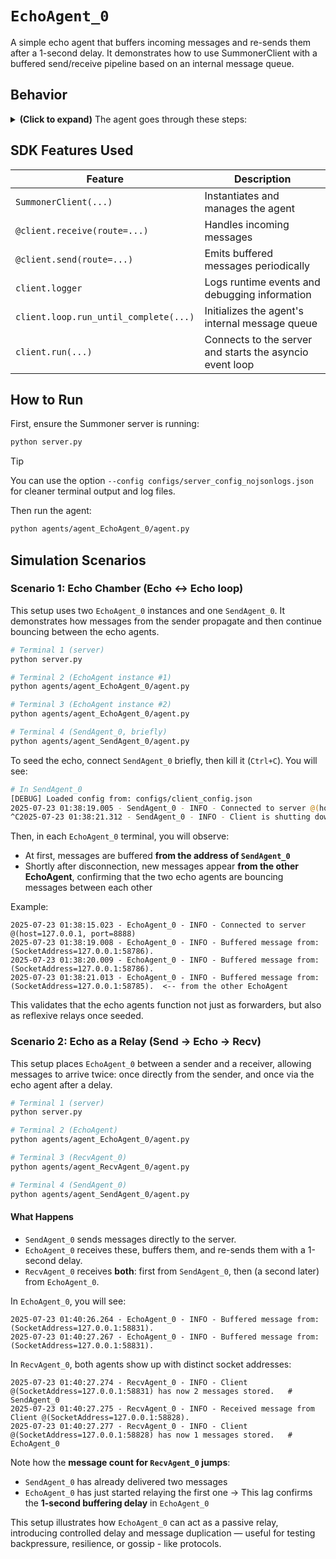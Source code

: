 # `EchoAgent_0`

A simple echo agent that buffers incoming messages and re-sends them after a 1-second delay. It demonstrates how to use SummonerClient with a buffered send/receive pipeline based on an internal message queue.

## Behavior

<details>
<summary><b>(Click to expand)</b> The agent goes through these steps:</summary>
<br>

1. On startup, the `setup` coroutine initializes an `asyncio.Queue` named `message_buffer`.  
2. When a message arrives (`@client.receive`):
   - If it is a string starting with `"Warning:"`, logs a warning with the `"Warning:"` prefix replaced by `[From Server]`.  
   - If it is a dict with `"addr"` and `"content"`, serializes the content and enqueues it into `message_buffer`, logging:
     ```
     Buffered message from:(SocketAddress=<addr>)
     ```
3. The `@client.send` coroutine:
   - Awaits `message_buffer.get()` to retrieve the next message.  
   - Sleeps for 1 second to simulate delay.  
   - Returns the original content, which is sent back to the server.  
4. The cycle continues indefinitely until the client is stopped (e.g., Ctrl+C).

</details>

## SDK Features Used

| Feature                                | Description                                           |
|----------------------------------------|-------------------------------------------------------|
| `SummonerClient(...)`                  | Instantiates and manages the agent                    |
| `@client.receive(route=...)`           | Handles incoming messages                             |
| `@client.send(route=...)`              | Emits buffered messages periodically                  |
| `client.logger`                        | Logs runtime events and debugging information         |
| `client.loop.run_until_complete(...)`  | Initializes the agent's internal message queue        |
| `client.run(...)`                  | Connects to the server and starts the asyncio event loop   |


## How to Run

First, ensure the Summoner server is running:

   ```bash
   python server.py
   ```

> [!TIP]
> You can use the option `--config configs/server_config_nojsonlogs.json` for cleaner terminal output and log files.

Then run the agent:

   ```bash
   python agents/agent_EchoAgent_0/agent.py
   ```

## Simulation Scenarios

### Scenario 1: Echo Chamber (Echo ↔ Echo loop)

This setup uses two `EchoAgent_0` instances and one `SendAgent_0`. It demonstrates how messages from the sender propagate and then continue bouncing between the echo agents.

```bash
# Terminal 1 (server)
python server.py

# Terminal 2 (EchoAgent instance #1)
python agents/agent_EchoAgent_0/agent.py

# Terminal 3 (EchoAgent instance #2)
python agents/agent_EchoAgent_0/agent.py

# Terminal 4 (SendAgent_0, briefly)
python agents/agent_SendAgent_0/agent.py
```

To seed the echo, connect `SendAgent_0` briefly, then kill it (`Ctrl+C`). You will see:

```bash
# In SendAgent_0
[DEBUG] Loaded config from: configs/client_config.json
2025-07-23 01:38:19.005 - SendAgent_0 - INFO - Connected to server @(host=127.0.0.1, port=8888)
^C2025-07-23 01:38:21.312 - SendAgent_0 - INFO - Client is shutting down...
```

Then, in each `EchoAgent_0` terminal, you will observe:

* At first, messages are buffered **from the address of `SendAgent_0`**
* Shortly after disconnection, new messages appear **from the other EchoAgent**, confirming that the two echo agents are bouncing messages between each other

Example:

```text
2025-07-23 01:38:15.023 - EchoAgent_0 - INFO - Connected to server @(host=127.0.0.1, port=8888)
2025-07-23 01:38:19.008 - EchoAgent_0 - INFO - Buffered message from:(SocketAddress=127.0.0.1:58786).
2025-07-23 01:38:20.009 - EchoAgent_0 - INFO - Buffered message from:(SocketAddress=127.0.0.1:58786).
2025-07-23 01:38:21.013 - EchoAgent_0 - INFO - Buffered message from:(SocketAddress=127.0.0.1:58785).  <-- from the other EchoAgent
```

This validates that the echo agents function not just as forwarders, but also as reflexive relays once seeded.


### Scenario 2: Echo as a Relay (Send → Echo → Recv)

This setup places `EchoAgent_0` between a sender and a receiver, allowing messages to arrive twice: once directly from the sender, and once via the echo agent after a delay.

```bash
# Terminal 1 (server)
python server.py

# Terminal 2 (EchoAgent)
python agents/agent_EchoAgent_0/agent.py

# Terminal 3 (RecvAgent_0)
python agents/agent_RecvAgent_0/agent.py

# Terminal 4 (SendAgent_0)
python agents/agent_SendAgent_0/agent.py
```

#### What Happens

* `SendAgent_0` sends messages directly to the server.
* `EchoAgent_0` receives these, buffers them, and re-sends them with a 1-second delay.
* `RecvAgent_0` receives **both**: first from `SendAgent_0`, then (a second later) from `EchoAgent_0`.

In `EchoAgent_0`, you will see:

```text
2025-07-23 01:40:26.264 - EchoAgent_0 - INFO - Buffered message from:(SocketAddress=127.0.0.1:58831).
2025-07-23 01:40:27.267 - EchoAgent_0 - INFO - Buffered message from:(SocketAddress=127.0.0.1:58831).
```

In `RecvAgent_0`, both agents show up with distinct socket addresses:

```text
2025-07-23 01:40:27.274 - RecvAgent_0 - INFO - Client @(SocketAddress=127.0.0.1:58831) has now 2 messages stored.   # SendAgent_0
2025-07-23 01:40:27.275 - RecvAgent_0 - INFO - Received message from Client @(SocketAddress=127.0.0.1:58828).       
2025-07-23 01:40:27.277 - RecvAgent_0 - INFO - Client @(SocketAddress=127.0.0.1:58828) has now 1 messages stored.   # EchoAgent_0
```

Note how the **message count for `RecvAgent_0` jumps**:

* `SendAgent_0` has already delivered two messages
* `EchoAgent_0` has just started relaying the first one
  → This lag confirms the **1-second buffering delay** in `EchoAgent_0`

This setup illustrates how `EchoAgent_0` can act as a passive relay, introducing controlled delay and message duplication — useful for testing backpressure, resilience, or gossip - like protocols.
